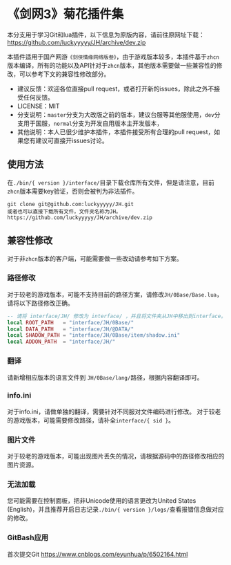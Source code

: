 《剑网3》菊花插件集
==================
本分支用于学习Git和lua插件，以下信息为原版内容，请前往原网址下载：https://github.com/luckyyyyy/JH/archive/dev.zip

本插件适用于国产网游```《剑侠情缘网络版叁》```，由于游戏版本较多，本插件基于```zhcn```版本编译，所有的功能以及API针对于```zhcn```版本，其他版本需要做一些兼容性的修改，可以参考下文的兼容性修改部分。

* 建议反馈：欢迎各位直接pull request，或者打开新的issues，除此之外不接受任何反馈。
* LICENSE：MIT
* 分支说明：`master`分支为大改版之前的版本，建议台服等其他服使用，`dev`分支用于国服，`normal`分支为开发自用版本主开发版本，
* 其他说明：本人已很少维护本插件，本插件接受所有合理的pull request，如果您有建议可直接开issues讨论。

使用方法
-----------------------
在```./bin/{ version }/interface/```目录下载仓库所有文件，但是请注意，目前```zhcn```版本需要key验证，否则会被判为非法插件。
```
git clone git@github.com:luckyyyyy/JH.git
或者也可以直接下载所有文件，文件夹名称为JH。
https://github.com/luckyyyyy/JH/archive/dev.zip
```

兼容性修改
-----------------------
对于非```zhcn```版本的客户端，可能需要做一些改动请参考如下方案。

### 路径修改
对于较老的游戏版本，可能不支持目前的路径方案，请修改```JH/0Base/Base.lua```，请将以下路径修改正确。
```lua
-- 请将 interface/JH/ 修改为 interface/ ，并且将文件夹从JH中移出到interface。
local ROOT_PATH   = "interface/JH/0Base/"
local DATA_PATH   = "interface/JH/@DATA/"
local SHADOW_PATH = "interface/JH/0Base/item/shadow.ini"
local ADDON_PATH  = "interface/JH/"
```
### 翻译
请新增相应版本的语言文件到 ```JH/0Base/lang/```路径，根据内容翻译即可。

### info.ini
对于info.ini，请做单独的翻译，需要针对不同服对文件编码进行修改。
对于较老的游戏版本，可能需要修改路径，请补全```interface/{ sid }```。

### 图片文件
对于较老的游戏版本，可能出现图片丢失的情况，请根据源码中的路径修改相应的图片资源。

### 无法加载
您可能需要在控制面板，把非Unicode使用的语言更改为United States (English)，并且推荐开启日志记录```./bin/{ version }/logs/```查看报错信息做对应的修改。

### GitBash应用
首次提交Git https://www.cnblogs.com/eyunhua/p/6502164.html
